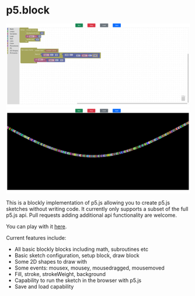 # p5.block

![Editor example](example.png)
![Runtime example](example2.png)

This is a blockly implementation of p5.js allowing you to create p5.js sketches without writing code. It currently only supports a subset of the full p5.js api.
Pull requests adding additional api functionality are welcome.

You can play with it [here](https://netanel-m.github.io/p5.block/).

Current features include:  
- All basic blockly blocks including math, subroutines etc
- Basic sketch configuration, setup block, draw block
- Some 2D shapes to draw with
- Some events: mousex, mousey, mousedragged, mousemoved
- Fill, stroke, strokeWeight, background
- Capability to run the sketch in the browser with p5.js
- Save and load capability

